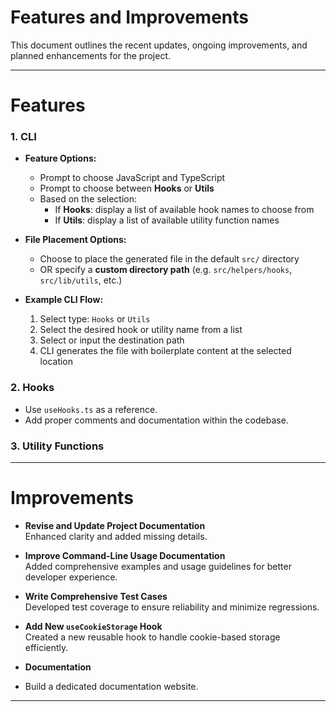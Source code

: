 # Features and Improvements

This document outlines the recent updates, ongoing improvements, and planned enhancements for the project.

---

# Features

### 1. CLI

- **Feature Options:**
  - Prompt to choose JavaScript and TypeScript
  - Prompt to choose between **Hooks** or **Utils**
  - Based on the selection:
    - If **Hooks**: display a list of available hook names to choose from
    - If **Utils**: display a list of available utility function names

- **File Placement Options:**
  - Choose to place the generated file in the default `src/` directory
  - OR specify a **custom directory path** (e.g. `src/helpers/hooks`, `src/lib/utils`, etc.)

- **Example CLI Flow:**
  1. Select type: `Hooks` or `Utils`
  2. Select the desired hook or utility name from a list
  3. Select or input the destination path
  4. CLI generates the file with boilerplate content at the selected location

### 2. Hooks
- Use `useHooks.ts` as a reference.
- Add proper comments and documentation within the codebase.

### 3. Utility Functions


---

# Improvements

- **Revise and Update Project Documentation**  
  Enhanced clarity and added missing details.

- **Improve Command-Line Usage Documentation**  
  Added comprehensive examples and usage guidelines for better developer experience.

- **Write Comprehensive Test Cases**  
  Developed test coverage to ensure reliability and minimize regressions.

- **Add New `useCookieStorage` Hook**  
  Created a new reusable hook to handle cookie-based storage efficiently.

- **Documentation**
- Build a dedicated documentation website.

---




